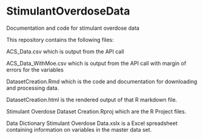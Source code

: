 # StimulantOverdoseData
Documentation and code for stimulant overdose data

This repository contains the following files:

ACS_Data.csv which is output from the API call

ACS_Data_WithMoe.csv which is output from the API call with margin of errors for the variables

DatasetCreation.Rmd which is the code and documentation for downloading and processing data.

DatasetCreation.html is the rendered output of that R markdown file.

Stimulant Overdose Dataset Creation.Rproj which are the R Project files.

Data Dictionary Stimulant Overdose Data.xslx is a Excel spreadsheet containing information on variables in the master data set.
